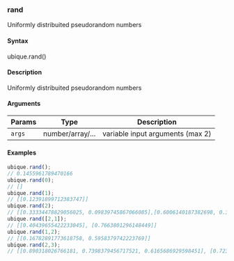 ### rand

Uniformly distribuited pseudorandom numbers


#### Syntax

ubique.rand()


#### Description

Uniformly distribuited pseudorandom numbers  



#### Arguments

|Params|Type|Description
|---------|----|-----------
|`args` | number/array/... | variable input arguments (max 2)


#### Examples

```js
ubique.rand();
// 0.1455961789470166
ubique.rand(0);
// []
ubique.rand(1);
// [[0.12391899712383747]]
ubique.rand(2);
// [[0.33334478829056025, 0.09839745867066085],[0.6006140187382698, 0.3131265211850405]]
ubique.rand([2,1]);
// [[0.40439655422233045], [0.7663801296148449]]
ubique.rand(1,2);
// [[0.16782891773618758, 0.5958379742223769]]
ubique.rand(2,3);
// [[0.890318026766181, 0.7398379456717521, 0.6165686929598451], [0.7234933257568628, 0.9895968120545149, 0.875643968814984]]
```

